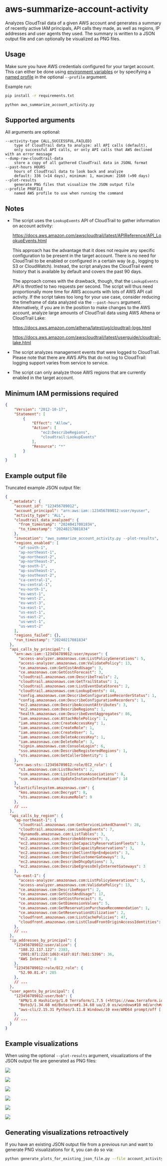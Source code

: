 # aws-summarize-account-activity

Analyzes CloudTrail data of a given AWS account and generates a summary of recently active IAM principals, API calls they made, as well as regions, IP addresses and user agents they used. The summary is written to a JSON output file and can optionally be visualized as PNG files. 


## Usage

Make sure you have AWS credentials configured for your target account. This can either be done using [environment 
variables](https://docs.aws.amazon.com/cli/latest/userguide/cli-configure-envvars.html) or by specifying a [named 
profile](https://docs.aws.amazon.com/cli/latest/userguide/cli-configure-files.html) in the optional `--profile` 
argument.

Example run:

```bash
pip install -r requirements.txt

python aws_summarize_account_activity.py
```


## Supported arguments

All arguments are optional:

```
--activity-type {ALL,SUCCESSFUL,FAILED}
    type of CloudTrail data to analyze: all API calls (default), 
    only successful API calls, or only API calls that AWS declined with an error message
--dump-raw-cloudtrail-data
    store a copy of all gathered CloudTrail data in JSONL format
--past-hours HOURS
    hours of CloudTrail data to look back and analyze
    default: 336 (=14 days), minimum: 1, maximum: 2160 (=90 days)
--plot-results
    generate PNG files that visualize the JSON output file
--profile PROFILE
    named AWS profile to use when running the command
```


## Notes

* The script uses the `LookupEvents` API of CloudTrail to gather information on account activity:

  https://docs.aws.amazon.com/awscloudtrail/latest/APIReference/API_LookupEvents.html

  This approach has the advantage that it does not require any specific configuration to be present in the target account. There is no need for CloudTrail to be enabled or configured in a certain way (e.g., logging to S3 or CloudWatch). Instead, the script analyzes the CloudTrail event history that is available by default and covers the past 90 days.
  
  The approach comes with the drawback, though, that the `LookupEvents` API is throttled to two requests per second. The script will thus need proportionally more time for AWS accounts with lots of AWS API call activity. If the script takes too long for your use case, consider reducing the timeframe of data analyzed via the `--past-hours` argument. Alternatively, if you are in the position to make changes to the AWS account, analyze large amounts of CloudTrail data using AWS Athena or CloudTrail Lake:

  https://docs.aws.amazon.com/athena/latest/ug/cloudtrail-logs.html
  
  https://docs.aws.amazon.com/awscloudtrail/latest/userguide/cloudtrail-lake.html

* The script analyzes management events that were logged to CloudTrail. Please note that there are AWS APIs that do not log to CloudTrail: logging support varies from service to service. 

* The script can only analyze those AWS regions that are currently enabled in the target account.


## Minimum IAM permissions required

```json
{
    "Version": "2012-10-17",
    "Statement": [
        {
            "Effect": "Allow",
            "Action": [
                "ec2:DescribeRegions",
                "cloudtrail:LookupEvents"
            ],
            "Resource": "*"
        }
    ]
}
```


## Example output file

Truncated example JSON output file:
```json
{
  "_metadata": {
    "account_id": "123456789012",
    "account_principal": "arn:aws:iam::123456789012:user/myuser",
    "activity_type": "ALL",
    "cloudtrail_data_analyzed": {
      "from_timestamp": "20240417081834",
      "to_timestamp": "20240217081834"
    },
    "invocation": "aws_summarize_account_activity.py --plot-results",
    "regions_enabled": [
      "af-south-1",
      "ap-northeast-1",
      "ap-northeast-2",
      "ap-northeast-3",
      "ap-south-1",
      "ap-southeast-1",
      "ap-southeast-2",
      "ca-central-1",
      "eu-central-1",
      "eu-north-1",
      "eu-west-1",
      "eu-west-2",
      "eu-west-3",
      "sa-east-1",
      "us-east-1",
      "us-east-2",
      "us-west-1",
      "us-west-2"
    ],
    "regions_failed": {},
    "run_timestamp": "20240217081834"
  },
  "api_calls_by_principal": {
    "arn:aws:iam::123456789012:user/myuser": {
      "access-analyzer.amazonaws.com:ListPolicyGenerations": 5,
      "access-analyzer.amazonaws.com:ValidatePolicy": 13,
      "ce.amazonaws.com:GetCostAndUsage": 3,
      "ce.amazonaws.com:GetCostForecast": 3,
      "cloudtrail.amazonaws.com:DescribeTrails": 2,
      "cloudtrail.amazonaws.com:GetTrailStatus": 1,
      "cloudtrail.amazonaws.com:ListEventDataStores": 2,
      "cloudtrail.amazonaws.com:LookupEvents": 44,
      "config.amazonaws.com:DescribeConfigurationRecorderStatus": 1,
      "config.amazonaws.com:DescribeConfigurationRecorders": 1,
      "ec2.amazonaws.com:DescribeAccountAttributes": 3,
      "ec2.amazonaws.com:DescribeRegions": 1,
      "health.amazonaws.com:DescribeEventAggregates": 86,
      "iam.amazonaws.com:AttachRolePolicy": 1,
      "iam.amazonaws.com:CreateAccessKey": 1,
      "iam.amazonaws.com:CreateRole": 1,
      "iam.amazonaws.com:CreateUser": 1,
      "iam.amazonaws.com:DeleteAccessKey": 1,
      "iam.amazonaws.com:DeleteRole": 3,
      "signin.amazonaws.com:ConsoleLogin": 6,
      "sso.amazonaws.com:DescribeRegisteredRegions": 1,
      "sts.amazonaws.com:GetCallerIdentity": 1
    },
    "arn:aws:sts::123456789012:role/EC2_role": {
      "s3.amazonaws.com:ListBuckets": 2,
      "ssm.amazonaws.com:ListInstanceAssociations": 8,
      "ssm.amazonaws.com:UpdateInstanceInformation": 14
    },
    "elasticfilesystem.amazonaws.com": {
      "kms.amazonaws.com:Decrypt": 8,
      "sts.amazonaws.com:AssumeRole": 9
    },
    // ...
  },
  "api_calls_by_region": {
    "ap-northeast-1": {
      "cloudtrail.amazonaws.com:GetServiceLinkedChannel": 28,
      "cloudtrail.amazonaws.com:LookupEvents": 7,
      "dynamodb.amazonaws.com:ListTables": 3,
      "ec2.amazonaws.com:DescribeAddresses": 3,
      "ec2.amazonaws.com:DescribeCapacityReservationFleets": 3,
      "ec2.amazonaws.com:DescribeCapacityReservations": 3,
      "ec2.amazonaws.com:DescribeClientVpnEndpoints": 3,
      "ec2.amazonaws.com:DescribeCustomerGateways": 3,
      "ec2.amazonaws.com:DescribeDhcpOptions": 3,
      "ec2.amazonaws.com:DescribeEgressOnlyInternetGateways": 3
    },
    "us-east-1": {
      "access-analyzer.amazonaws.com:ListPolicyGenerations": 5,
      "access-analyzer.amazonaws.com:ValidatePolicy": 13,
      "ce.amazonaws.com:DescribeReport": 2,
      "ce.amazonaws.com:GetCostAndUsage": 17,
      "ce.amazonaws.com:GetCostForecast": 8,
      "ce.amazonaws.com:GetDimensionValues": 5,
      "ce.amazonaws.com:GetReservationPurchaseRecommendation": 1,
      "ce.amazonaws.com:GetReservationUtilization": 2,
      "cloudfront.amazonaws.com:ListCachePolicies": 47,
      "cloudfront.amazonaws.com:ListCloudFrontOriginAccessIdentities": 46
    },
    // ...
  },
  "ip_addresses_by_principal": {
    "123456789012:user/alice": {
      "188.22.117.122": 2383,
      "2001:871:22d:1d63:41d7:81f:7b81:5396": 36,
      "AWS Internal": 8
    },
    "123456789012:role/EC2_role": {
      "52.90.81.4": 285
    },
    // ...
  },
  "user_agents_by_principal": {
    "123456789012:user/bob": {
      "APN/1.0 HashiCorp/1.0 Terraform/1.7.5 (+https://www.terraform.io) terraform-provider-aws/5.44.0 [...]": 61,
      "Boto3/1.34.68 md/Botocore#1.34.68 ua/2.0 os/windows#10 md/arch#amd64 [...]": 36,
      "aws-cli/2.15.31 Python/3.11.8 Windows/10 exe/AMD64 prompt/off [...]": 2
    },
    // ...
  }
}
```


## Example visualizations

When using the optional `--plot-results` argument, visualizations of the JSON output file are generated as PNG files: 

![](./doc/example_plots/api_calls_by_region_1.png)

![](./doc/example_plots/api_calls_by_region_2.png)

![](./doc/example_plots/api_calls_by_principal_1.png)

![](./doc/example_plots/api_calls_by_principal_2.png)

![](./doc/example_plots/ip_addresses_by_principal_1.png)

![](./doc/example_plots/user_agents_by_principal_1.png)


## Generating visualizations retroactively
If you have an existing JSON output file from a previous run and want to generate PNG visualizations for it, you can do so via:

```bash
python generate_plots_for_existing_json_file.py --file account_activity_123456789012_20240217081834.json
```


